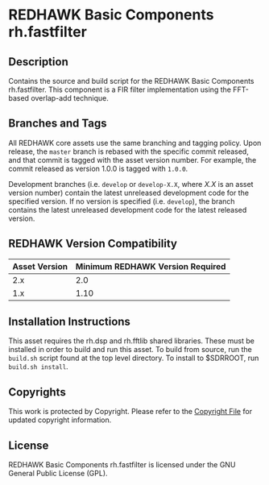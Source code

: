 # REDHAWK Basic Components rh.fastfilter
 
## Description

Contains the source and build script for the REDHAWK Basic Components
rh.fastfilter. This component is a FIR filter implementation using the FFT-based
overlap-add technique.

## Branches and Tags

All REDHAWK core assets use the same branching and tagging policy. Upon release,
the `master` branch is rebased with the specific commit released, and that
commit is tagged with the asset version number. For example, the commit released
as version 1.0.0 is tagged with `1.0.0`.

Development branches (i.e. `develop` or `develop-X.X`, where *X.X* is an asset
version number) contain the latest unreleased development code for the specified
version. If no version is specified (i.e. `develop`), the branch contains the
latest unreleased development code for the latest released version.

## REDHAWK Version Compatibility

| Asset Version | Minimum REDHAWK Version Required |
| ------------- | -------------------------------- |
| 2.x           | 2.0                              |
| 1.x           | 1.10                             |

## Installation Instructions
This asset requires the rh.dsp and rh.fftlib shared libraries. These must be
installed in order to build and run this asset. To build from source, run the
`build.sh` script found at the top level directory. To install to $SDRROOT, run
`build.sh install`.

## Copyrights

This work is protected by Copyright. Please refer to the
[Copyright File](COPYRIGHT) for updated copyright information.

## License

REDHAWK Basic Components rh.fastfilter is licensed under the GNU General Public
License (GPL).
